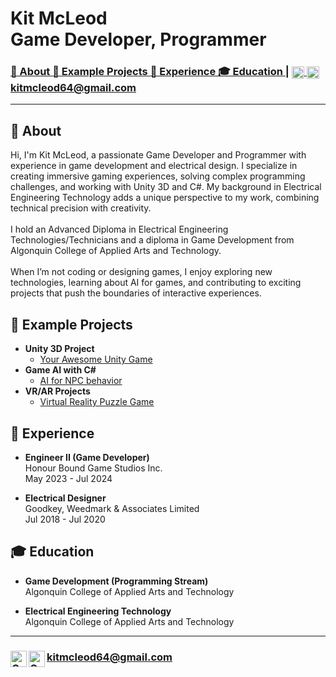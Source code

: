 <h1>Kit McLeod<br/>Game Developer, Programmer</h1>

<h3>
  <a href="https://www.linkedin.com/in/mcleodk#👋 About"> 👋 About </a>
  <a href="https://www.linkedin.com/in/mcleodk#👾 Example Projects"> 👾 Example Projects </a>
  <a href="https://www.linkedin.com/in/mcleodk#💼 Experience"> 💼 Experience </a>
  <a href="https://www.linkedin.com/in/mcleodk#🎓 Education"> 🎓 Education </a>
  |
  <a href="https://www.linkedin.com/in/mcleodk">
    <img align="center" alt="LinkedIn" height="20px" src="https://github.com/dheereshagrwal/colored-icons/blob/3d00a2dfc012a7ad429beeac8edb3dc1d9079437/public/logos/linkedin/linkedin-horizontal.svg"/>
  </a>
  
  <a href="https://www.youtube.com/@kitmcleod">
    <img align="center" alt="YouTube" height="20px" src="https://github.com/dheereshagrwal/colored-icons/blob/3d00a2dfc012a7ad429beeac8edb3dc1d9079437/public/logos/youtube/youtube.svg"/>
  </a>
  
  <a href="mailto:kitmcleod64@gmail.com">
    kitmcleod64@gmail.com
  </a>
  
</h3>

---
<h2>👋 About</h2>

<p>
  Hi, I'm Kit McLeod, a passionate Game Developer and Programmer with experience in game development and electrical design. I specialize in creating immersive gaming experiences, solving complex programming challenges, and working with Unity 3D and C#. My background in Electrical Engineering Technology adds a unique perspective to my work, combining technical precision with creativity. 
  <br/><br/>
  I hold an Advanced Diploma in Electrical Engineering Technologies/Technicians and a diploma in Game Development from Algonquin College of Applied Arts and Technology. 
  <br/><br/>
  When I’m not coding or designing games, I enjoy exploring new technologies, learning about AI for games, and contributing to exciting projects that push the boundaries of interactive experiences.
</p>

<h2>👾 Example Projects</h2>

- <b>Unity 3D Project</b>
  - [Your Awesome Unity Game](https://github.com/your-github-link/unity-game)
- <b>Game AI with C#</b>
  - [AI for NPC behavior](https://github.com/your-github-link/game-ai-project)
- <b>VR/AR Projects</b>
  - [Virtual Reality Puzzle Game](https://github.com/your-github-link/vr-puzzle-game)

<h2>💼 Experience</h2>

- <b>Engineer II (Game Developer)</b><br/>
  Honour Bound Game Studios Inc.<br/>
  May 2023 - Jul 2024
  
- <b>Electrical Designer</b><br/>
  Goodkey, Weedmark & Associates Limited<br/>
  Jul 2018 - Jul 2020

<h2>🎓 Education</h2>

- <b>Game Development (Programming Stream)</b><br/>
  Algonquin College of Applied Arts and Technology

- <b>Electrical Engineering Technology</b><br/>
  Algonquin College of Applied Arts and Technology

---
<h3>
  <a href="https://www.linkedin.com/in/mcleodk">
    <img align="left" alt="GMail" height="26px" src="https://github.com/dheereshagrwal/colored-icons/blob/3d00a2dfc012a7ad429beeac8edb3dc1d9079437/public/logos/linkedin/linkedin-horizontal.svg"/>
  </a>
  <a href="https://www.youtube.com/@kitmcleod">
    <img align="left" alt="GMail" height="26px" src="https://github.com/dheereshagrwal/colored-icons/blob/3d00a2dfc012a7ad429beeac8edb3dc1d9079437/public/logos/youtube/youtube.svg"/>
  </a>
  <a href="mailto:kitmcleod64@gmail.com">
    kitmcleod64@gmail.com
  </a>
</h3>
